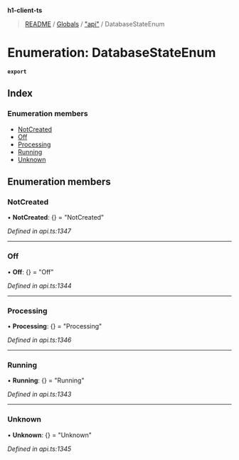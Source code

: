 **h1-client-ts**

> [README](../README.md) / [Globals](../globals.md) / ["api"](../modules/_api_.md) / DatabaseStateEnum

# Enumeration: DatabaseStateEnum

**`export`** 

## Index

### Enumeration members

* [NotCreated](_api_.databasestateenum.md#notcreated)
* [Off](_api_.databasestateenum.md#off)
* [Processing](_api_.databasestateenum.md#processing)
* [Running](_api_.databasestateenum.md#running)
* [Unknown](_api_.databasestateenum.md#unknown)

## Enumeration members

### NotCreated

•  **NotCreated**: {} = "NotCreated"

*Defined in api.ts:1347*

___

### Off

•  **Off**: {} = "Off"

*Defined in api.ts:1344*

___

### Processing

•  **Processing**: {} = "Processing"

*Defined in api.ts:1346*

___

### Running

•  **Running**: {} = "Running"

*Defined in api.ts:1343*

___

### Unknown

•  **Unknown**: {} = "Unknown"

*Defined in api.ts:1345*
